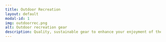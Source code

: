 ```yaml
---
title: Outdoor Recreation
layout: default
modal-id: 1
img: outdoorrec.png
alt: Outdoor recreation gear
description: Quality, sustainable gear to enhance your enjoyment of the Waterloo-Pinckney recreational options
---
```

